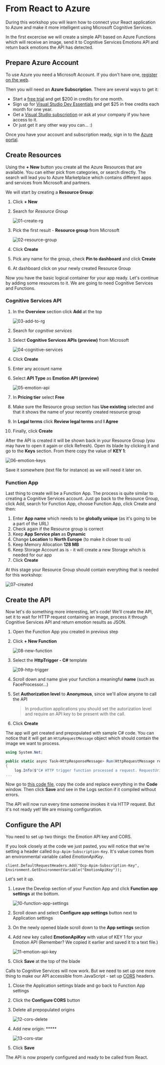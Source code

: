 # From React to Azure

During this workshop you will learn how to connect your React application to Azure and make it more intelligent using Microsoft Cognitive Services.

In the first excercise we will create a simple API based on Azure Functions which will receive an image, send it to Cognitive Services Emotions API and return back emotions the API has detected.

## Prepare Azure Account

To use Azure you need a Microsoft Account. If you don't have one, [register on the web](https://signup.live.com).

Then you will need an **Azure Subscription**. There are several ways to get it:

* Start a [free trial](https://azure.microsoft.com/en-us/free/) and get $200 in credits for one month.
* Sign up for [Visual Studio Dev Essentials](https://www.visualstudio.com/dev-essentials/) and get $25 in free credits each month for one year.
* Get a [Visual Studio subscription](https://www.visualstudio.com/subscriptions/) or ask at your company if you have access to it.
* Or just get it any other way you can... :)

Once you have your account and subscription ready, sign in to the [Azure portal](https://portal.azure.com).

## Create Resources

Using the **+ New** button you create all the Azure Resources that are available. You can either pick from categories, or search directly. The search will lead you to Azure Marketplace which contains different apps and services from Microsoft and partners.

We will start by creating a **Resource Group**:

1. Click **+ New**

2. Search for *Resource Group*

    ![01-create-rg](Images/01-create-rg.png)

3. Pick the first result - **Resource group** from Microsoft

    ![02-resource-group](Images/02-resource-group.png)

4. Click **Create**

5. Pick any name for the group, check **Pin to dashboard** and click **Create**

6. At dashboard click on your newly created Resource Group

Now you have the basic logical container for your app ready. Let's continue by adding some resources to it. We are going to need Cognitive Services and Functions.

### Cognitive Services API

1. In the **Overview** section click **Add** at the top

    ![03-add-to-rg](Images/03-add-to-rg.png)

2. Search for *cognitive services*

3. Select **Cognitive Services APIs (preview)** from Microsoft

    ![04-cognitive-services](Images/04-cognitive-services.png)

4. Click **Create**

5. Enter any account name

6. Select **API Type** as **Emotion API (preview)** 

    ![05-emotion-api](Images/05-emotion-api.png)

7. In **Pricing tier** select **Free** 

8. Make sure the Resource group section has **Use existing** selected and that it shows the name of your recently created resource group

9. In **Legal terms** click **Review legal terms** and **I Agree**

10. Finally, click **Create** 

After the API is created it will be shown back in your Resource Group (you may have to open it again or click Refresh). Open its blade by clicking it and go to the **Keys** section. From there copy the value of **KEY 1**:

 ![06-emotion-keys](Images/06-emotion-keys.png)

Save it somewhere (text file for instance) as we will need it later on.

### Function App

Last thing to create will be a Function App. The process is quite similar to creating a Cognitive Services account. Just go back to the Resource Group, click Add, search for Function App, choose Function App, click Create and then:

1. Enter **App name** which needs to be **globally unique** (as it's going to be a part of the URL)
2. Check again if the Resource group is correct
3. Keep **App Service plan** as **Dynamic**
4. Change **Location** to **North Europe** (to make it closer to us)
5. Keep Memory Allocation **128 MB**
6. Keep Storage Account as is - it will create a new Storage which is needed for our app
7. Click **Create**

At this stage your Resource Group should contain everything that is needed for this workshop:

 ![07-created](Images/07-created.png)

## Create the API

Now let's do something more interesting, let's code! We'll create the API, set it to wait for HTTP request containing an image, process it through Cognitive Services API and return emotion results as JSON.

1. Open the Function App you created in previous step

2. Click **+ New Function**

    ![08-new-function](Images/08-new-function.png)

3. Select the **HttpTrigger - C#** template

    ![09-http-trigger](Images/09-http-trigger.png)

4. Scroll down and name give your function a meaningful **name** (such as FaceProcessor...)

5. Set **Authorization level** to **Anonymous**, since we'll allow anyone to call the API

   > In production applications you should set the autorization level and require an API key to be present with the call.

6. Click **Create**

The app will get created and prepopulated with sample C# code. You can notice that it will get an `HttpRequestMessage` object which should contain the image we want to process.

```csharp
using System.Net;

public static async Task<HttpResponseMessage> Run(HttpRequestMessage req, TraceWriter log)
{
    log.Info($"C# HTTP trigger function processed a request. RequestUri={req.RequestUri}");
...
```

Now go to [this code file](https://github.com/msimecek/React-Workshop/blob/master/EmotionDetector.csx), copy the code and replace everything in the **Code** window. Then click **Save** and see in the Logs section if it compiled without errors.

The API will now run every time someone invokes it via HTTP request. But it's not ready yet! We are missing configuration.

## Configure the API

You need to set up two things: the Emotion API key and CORS.

If you look closely at the code we just pasted, you will notice that we're setting a header called `Ocp-Apim-Subscription-Key`. It's value comes from an environmental variable called *EmotionApiKey*.

    client.DefaultRequestHeaders.Add("Ocp-Apim-Subscription-Key", Environment.GetEnvironmentVariable("EmotionApiKey"));
Let's set it up.

1. Leave the Develop section of your Function App and click **Function app settings** at the bottom.

    ![10-function-app-settings](Images/10-function-app-settings.png)

2. Scroll down and select **Configure app settings** button next to Application settings

3. On the newly opened blade scroll down to the **App settings** section

4. Add new key called **EmotionApiKey** with value of KEY 1 for your Emotion API (Remember? We copied it earlier and saved it to a text file.)

    ![11-emotion-api-key](Images/11-emotion-api-key.png)

5. Click **Save** at the top of the blade

Calls to Cognitive Services will now work. But we need to set up one more thing to make our API accessible from JavaScript - set up [CORS](https://en.wikipedia.org/wiki/Cross-origin_resource_sharing) headers.

1. Close the Application settings blade and go back to Function App settings

2. Click the **Configure CORS** button

3. Delete all prepopulated origins

    ![12-cors-delete](Images/12-cors-delete.png)

4. Add new origin: *****

    ![13-cors-star](Images/13-cors-star.png)

5. Click **Save** 

The API is now properly configured and ready to be called from React.
